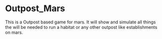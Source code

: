 # Outpost_Mars
This is a Outpost based game for mars. It will show and simulate all things the will be needed to run a habitat or any other outpost like establishments on mars.
